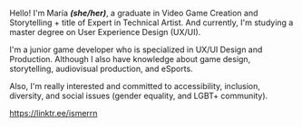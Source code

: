 Hello! I'm María ***(she/her)***, a graduate in Video Game Creation and Storytelling + title of Expert in Technical Artist. And currently, I'm studying a master degree on User Experience Design (UX/UI).

I'm a junior game developer who is specialized in UX/UI Design and Production. Although I also have knowledge about game design, storytelling, audiovisual production, and eSports.

Also, I'm really interested and committed to accessibility, inclusion, diversity, and social issues (gender equality, and LGBT+ community).

https://linktr.ee/ismerrn
